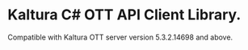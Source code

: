 # Kaltura C# OTT API Client Library.
Compatible with Kaltura OTT server version 5.3.2.14698 and above.
